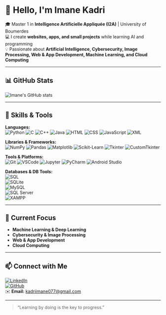 # 👋 Hello, I'm Imane Kadri

🎓 Master 1 in **Intelligence Artificielle Appliquée (I2A)** | University of Boumerdes  
💻 I create **websites, apps, and small projects** while learning AI and programming  
💡 Passionate about **Artificial Intelligence, Cybersecurity, Image Processing, Web & App Development, Machine Learning, and Cloud Computing**  

---

## 📊 GitHub Stats
![Imane's GitHub stats](https://github-readme-stats.vercel.app/api?username=imanekadri&show_icons=true&theme=radical)

---

## 🔧 Skills & Tools

**Languages:**  
![Python](https://img.shields.io/badge/Python-3776AB?style=for-the-badge&logo=python&logoColor=white) 
![C](https://img.shields.io/badge/C-00599C?style=for-the-badge&logo=c&logoColor=white) 
![C++](https://img.shields.io/badge/C++-00599C?style=for-the-badge&logo=c%2B%2B&logoColor=white) 
![Java](https://img.shields.io/badge/Java-007396?style=for-the-badge&logo=java&logoColor=white) 
![HTML](https://img.shields.io/badge/HTML-E34F26?style=for-the-badge&logo=html5&logoColor=white) 
![CSS](https://img.shields.io/badge/CSS-1572B6?style=for-the-badge&logo=css3&logoColor=white) 
![JavaScript](https://img.shields.io/badge/JS-F7DF1E?style=for-the-badge&logo=javascript&logoColor=black) 
![XML](https://img.shields.io/badge/XML-FF6600?style=for-the-badge&logo=xml&logoColor=white)

**Libraries & Frameworks:**  
![NumPy](https://img.shields.io/badge/NumPy-013243?style=for-the-badge&logo=numpy&logoColor=white) 
![Pandas](https://img.shields.io/badge/Pandas-150458?style=for-the-badge&logo=pandas&logoColor=white) 
![Matplotlib](https://img.shields.io/badge/Matplotlib-F58025?style=for-the-badge&logo=matplotlib&logoColor=white) 
![Scikit-Learn](https://img.shields.io/badge/Scikit--Learn-F7931E?style=for-the-badge&logo=scikitlearn&logoColor=white) 
![Tkinter](https://img.shields.io/badge/Tkinter-FF6F61?style=for-the-badge&logoColor=white) 
![CustomTkinter](https://img.shields.io/badge/CustomTkinter-6C3483?style=for-the-badge&logoColor=white)

**Tools & Platforms:**  
![Git](https://img.shields.io/badge/Git-F05032?style=for-the-badge&logo=git&logoColor=white) 
![VSCode](https://img.shields.io/badge/VSCode-007ACC?style=for-the-badge&logo=visual-studio-code&logoColor=white) 
![Jupyter](https://img.shields.io/badge/Jupyter-F37626?style=for-the-badge&logo=jupyter&logoColor=white) 
![PyCharm](https://img.shields.io/badge/PyCharm-000000?style=for-the-badge&logo=pycharm&logoColor=white)
![Android Studio](https://img.shields.io/badge/Android_Studio-3DDC84?style=for-the-badge&logo=android-studio&logoColor=white)

**Databases & DB Tools:**  
![SQL](https://img.shields.io/badge/SQL-003B57?style=for-the-badge&logo=sql&logoColor=white)  
![SQLite](https://img.shields.io/badge/SQLite-07405E?style=for-the-badge&logo=sqlite&logoColor=white)  
![MySQL](https://img.shields.io/badge/MySQL-00758F?style=for-the-badge&logo=mysql&logoColor=white)  
![SQL Server](https://img.shields.io/badge/SQL_Server-CC2927?style=for-the-badge&logo=microsoft-sql-server&logoColor=white)  
![XAMPP](https://img.shields.io/badge/XAMPP-FBE122?style=for-the-badge&logo=xampp&logoColor=white)

---

## 🌱 Current Focus
- **Machine Learning & Deep Learning**  
- **Cybersecurity & Image Processing**  
- **Web & App Development**  
- **Cloud Computing**  

---

## 📫 Connect with Me
[![LinkedIn](https://img.shields.io/badge/LinkedIn-0A66C2?style=for-the-badge&logo=linkedin&logoColor=white)](https://www.linkedin.com/in/imane-kadri-737a10335/)  
[![GitHub](https://img.shields.io/badge/GitHub-181717?style=for-the-badge&logo=github&logoColor=white)](https://github.com/imanekadri)  
✉️ **Email:** kadriimane077@gmail.com  

---

> “Learning by doing is the key to progress.”
